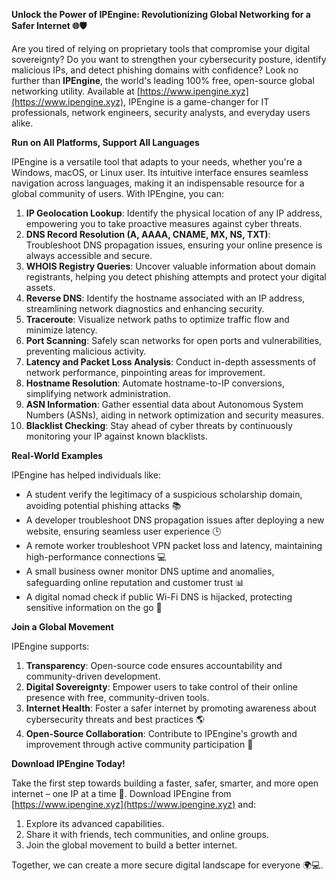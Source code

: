 **Unlock the Power of IPEngine: Revolutionizing Global Networking for a Safer Internet 🌐🛡️**

Are you tired of relying on proprietary tools that compromise your digital sovereignty? Do you want to strengthen your cybersecurity posture, identify malicious IPs, and detect phishing domains with confidence? Look no further than **IPEngine**, the world's leading 100% free, open-source global networking utility. Available at [https://www.ipengine.xyz](https://www.ipengine.xyz), IPEngine is a game-changer for IT professionals, network engineers, security analysts, and everyday users alike.

**Run on All Platforms, Support All Languages**

IPEngine is a versatile tool that adapts to your needs, whether you're a Windows, macOS, or Linux user. Its intuitive interface ensures seamless navigation across languages, making it an indispensable resource for a global community of users. With IPEngine, you can:

1. **IP Geolocation Lookup**: Identify the physical location of any IP address, empowering you to take proactive measures against cyber threats.
2. **DNS Record Resolution (A, AAAA, CNAME, MX, NS, TXT)**: Troubleshoot DNS propagation issues, ensuring your online presence is always accessible and secure.
3. **WHOIS Registry Queries**: Uncover valuable information about domain registrants, helping you detect phishing attempts and protect your digital assets.
4. **Reverse DNS**: Identify the hostname associated with an IP address, streamlining network diagnostics and enhancing security.
5. **Traceroute**: Visualize network paths to optimize traffic flow and minimize latency.
6. **Port Scanning**: Safely scan networks for open ports and vulnerabilities, preventing malicious activity.
7. **Latency and Packet Loss Analysis**: Conduct in-depth assessments of network performance, pinpointing areas for improvement.
8. **Hostname Resolution**: Automate hostname-to-IP conversions, simplifying network administration.
9. **ASN Information**: Gather essential data about Autonomous System Numbers (ASNs), aiding in network optimization and security measures.
10. **Blacklist Checking**: Stay ahead of cyber threats by continuously monitoring your IP against known blacklists.

**Real-World Examples**

IPEngine has helped individuals like:

* A student verify the legitimacy of a suspicious scholarship domain, avoiding potential phishing attacks 📚
* A developer troubleshoot DNS propagation issues after deploying a new website, ensuring seamless user experience 🕒
* A remote worker troubleshoot VPN packet loss and latency, maintaining high-performance connections 💻
* A small business owner monitor DNS uptime and anomalies, safeguarding online reputation and customer trust 📊
* A digital nomad check if public Wi-Fi DNS is hijacked, protecting sensitive information on the go 🚀

**Join a Global Movement**

IPEngine supports:

1. **Transparency**: Open-source code ensures accountability and community-driven development.
2. **Digital Sovereignty**: Empower users to take control of their online presence with free, community-driven tools.
3. **Internet Health**: Foster a safer internet by promoting awareness about cybersecurity threats and best practices 🌎
4. **Open-Source Collaboration**: Contribute to IPEngine's growth and improvement through active community participation 🤝

**Download IPEngine Today!**

Take the first step towards building a faster, safer, smarter, and more open internet – one IP at a time 🔗. Download IPEngine from [https://www.ipengine.xyz](https://www.ipengine.xyz) and:

1. Explore its advanced capabilities.
2. Share it with friends, tech communities, and online groups.
3. Join the global movement to build a better internet.

Together, we can create a more secure digital landscape for everyone 🌍💻.
